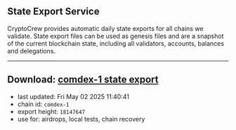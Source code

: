 ## State Export Service
CryptoCrew provides automatic daily state exports for all chains we validate. State export files can be used as genesis files and are a snapshot of the current blockchain state, including all validators, accounts, balances and delegations.

---
**Download: [comdex-1 state export](https://dl-eu2.ccvalidators.com/SERVICE/comdex/comdex-1_export_18147647.json)**
---

- last updated: Fri May 02 2025 11:40:41
- chain id: `comdex-1`
- export height: `18147647`
- use for: airdrops, local tests, chain recovery

